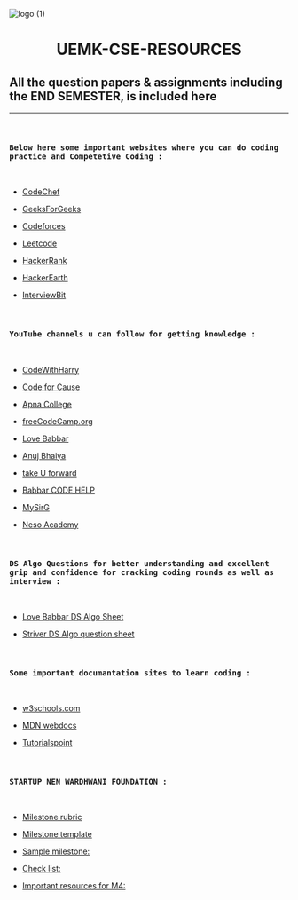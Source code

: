 ![logo (1)](https://user-images.githubusercontent.com/71402528/111261021-d0464c00-8647-11eb-8bea-9a4832e25078.png)






# <center>UEMK-CSE-RESOURCES
## All the question papers & assignments including the END SEMESTER, is included here
<hr>
<br>

### ```Below here some important websites where you can do coding practice and Competetive Coding :```
<br>

- [CodeChef](https://www.codechef.com/)

- [GeeksForGeeks](https://www.geeksforgeeks.org/)

- [Codeforces](https://codeforces.com/)

- [Leetcode](https://leetcode.com/)

- [HackerRank](www.hackerrank.com)

- [HackerEarth](www.hackerearth.com)

- [InterviewBit](www.interviewbit.com)

<br>

### ```YouTube channels u can follow for getting knowledge :```

<br>

- [CodeWithHarry](https://www.youtube.com/channel/UCeVMnSShP_Iviwkknt83cww)

- [Code for Cause](https://www.youtube.com/channel/UCfv8cds8AfIM3UZtAWOz6Gg)

- [Apna College](https://www.youtube.com/channel/UCBwmMxybNva6P_5VmxjzwqA)

- [freeCodeCamp.org](https://www.youtube.com/channel/UC8butISFwT-Wl7EV0hUK0BQ)

- [Love Babbar](https://www.youtube.com/channel/UCQHLxxBFrbfdrk1jF0moTpw)

- [Anuj Bhaiya](https://www.youtube.com/channel/UC58_wzhvJta3hDSPvRLDAqg)

- [take U forward](https://www.youtube.com/channel/UCJskGeByzRRSvmOyZOz61ig)

- [Babbar CODE HELP](https://www.youtube.com/channel/UCldyi11QYNXYXiLjVbyw5dA)

- [MySirG](https://www.youtube.com/user/saurabhexponent1)

- [Neso Academy](https://www.youtube.com/results?search_query=neso+academy)

<br>

### ```DS Algo Questions for better understanding and excellent grip and confidence for cracking coding rounds as well as interview :```

<br>

- [Love Babbar DS Algo Sheet](https://drive.google.com/file/d/1FMdN_OCfOI0iAeDlqswCiC2DZzD4nPsb/view)

- [Striver DS Algo question sheet](https://docs.google.com/document/d/1SM92efk8oDl8nyVw8NHPnbGexTS9W-1gmTEYfEurLWQ/edit)

<br>

### ```Some important documantation sites to learn coding :```
<br>

- [w3schools.com](https://www.w3schools.com/)

- [MDN webdocs](https://developer.mozilla.org/en-US/)

- [Tutorialspoint](https://www.tutorialspoint.com/index.htm)

<br>

### ```STARTUP NEN WARDHWANI FOUNDATION :```

<br>

- [Milestone rubric](https://wadhwanifoundation-my.sharepoint.com/:x:/g/personal/shaik_waseem_wfglobal_org/ERuPj4GaM2VDrN40_XMHpZgBDxfcQhODhaPo--67kTcDOw?e=1ry3w0)

- [Milestone template](https://wadhwanifoundation-my.sharepoint.com/:p:/g/personal/shaik_waseem_wfglobal_org/EX3oSCNkC2NPqwXDzNM8EmEBy3Nj2DSHzBV5Mxfp-mHKIA?e=7G6bJW) 

- [Sample milestone:](https://wadhwanifoundation-my.sharepoint.com/:p:/g/personal/shaik_waseem_wfglobal_org/EVKV91h0s6pLlHnYC55xKA0BzLsg88fqDWKE3NXkdUnJPw?e=3h54CV)

- [Check list:](https://wadhwanifoundation-my.sharepoint.com/personal/shaik_waseem_wfglobal_org/_layouts/15/onedrive.aspx?id=/personal/shaik_waseem_wfglobal_org/Documents/Milestone%20Handbook/Milestone%20Presentation%20Handbook/milestone%204/Checklist%20to%20get%20PRVS%20-%20%20FCV2%20-%20Jury%20Certified.pdf&parent=/personal/shaik_waseem_wfglobal_org/Documents/Milestone%20Handbook/Milestone%20Presentation%20Handbook/milestone%204&originalPath=aHR0cHM6Ly93YWRod2FuaWZvdW5kYXRpb24tbXkuc2hhcmVwb2ludC5jb20vOmI6L2cvcGVyc29uYWwvc2hhaWtfd2FzZWVtX3dmZ2xvYmFsX29yZy9FVWVfTDljcGpDSk5obXktSENjVkduMEJXaXprYW5WZ2doR3EzVGhfSDhya3lnP3J0aW1lPVdQbVNUc3JtMkVn)

- [Important resources for M4:](https://wadhwanifoundation-my.sharepoint.com/:f:/g/personal/shaik_waseem_wfglobal_org/EkhLqrB1UrVPrdkL-VTLMCIBdGm9_ydtHMB51D_aMj7wmg?e=XlNNyp)

<br>




